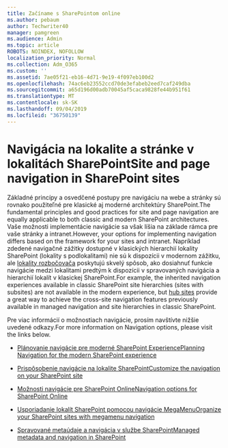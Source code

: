 ```yaml
---
title: Začíname s SharePointom online
ms.author: pebaum
author: Techwriter40
manager: pamgreen
ms.audience: Admin
ms.topic: article
ROBOTS: NOINDEX, NOFOLLOW
localization_priority: Normal
ms.collection: Adm_O365
ms.custom: ''
ms.assetid: 7ae05f21-eb16-4d71-9e19-4f097eb100d2
ms.openlocfilehash: 74ac6eb23552ccd70de3efabeb2eed7caf249dba
ms.sourcegitcommit: a65d196d00adb70045af5caca9828fe44b951f61
ms.translationtype: MT
ms.contentlocale: sk-SK
ms.lasthandoff: 09/04/2019
ms.locfileid: "36750139"
---
```

# <a name="site-and-page-navigation-in-sharepoint-sites"></a><span data-ttu-id="dc6df-102">Navigácia na lokalite a stránke v lokalitách SharePoint</span><span class="sxs-lookup"><span data-stu-id="dc6df-102">Site and page navigation in SharePoint sites</span></span>

<span data-ttu-id="dc6df-103">Základné princípy a osvedčené postupy pre navigáciu na webe a stránky sú rovnako použiteľné pre klasické aj moderné architektúry SharePoint.</span><span class="sxs-lookup"><span data-stu-id="dc6df-103">The fundamental principles and good practices for site and page navigation are equally applicable to both classic and modern SharePoint architectures.</span></span> <span data-ttu-id="dc6df-104">Vaše možnosti implementácie navigácie sa však líšia na základe rámca pre vaše stránky a intranet.</span><span class="sxs-lookup"><span data-stu-id="dc6df-104">However, your options for implementing navigation differs based on the framework for your sites and intranet.</span></span> <span data-ttu-id="dc6df-105">Napríklad zdedené navigačné zážitky dostupné v klasických hierarchií lokality SharePoint (lokality s podlokalitami) nie sú k dispozícii v modernom zážitku, ale [lokality rozbočovača](https://support.office.com/article/fe26ae84-14b7-45b6-a6d1-948b3966427f) poskytujú skvelý spôsob, ako dosiahnuť funkcie navigácie medzi lokalitami predtým k dispozícii v spravovaných navigácia a hierarchií lokalít v klasickej SharePoint.</span><span class="sxs-lookup"><span data-stu-id="dc6df-105">For example, the inherited navigation experiences available in classic SharePoint site hierarchies (sites with subsites) are not available in the modern experience, but [hub sites](https://support.office.com/article/fe26ae84-14b7-45b6-a6d1-948b3966427f) provide a great way to achieve the cross-site navigation features previously available in managed navigation and site hierarchies in classic SharePoint.</span></span>

 <span data-ttu-id="dc6df-106">Pre viac informácií o možnostiach navigácie, prosím navštívte nižšie uvedené odkazy.</span><span class="sxs-lookup"><span data-stu-id="dc6df-106">For more information on Navigation options, please visit the links below.</span></span>

 - [<span data-ttu-id="dc6df-107">Plánovanie navigácie pre moderné SharePoint Experience</span><span class="sxs-lookup"><span data-stu-id="dc6df-107">Planning Navigation for the modern SharePoint experience</span></span>](https://docs.microsoft.com/sharepoint/plan-navigation-modern-experience)

- [<span data-ttu-id="dc6df-108">Prispôsobenie navigácie na lokalite SharePoint</span><span class="sxs-lookup"><span data-stu-id="dc6df-108">Customize the navigation on your SharePoint site</span></span>](https://support.office.com/article/customize-the-navigation-on-your-sharepoint-site-3cd61ae7-a9ed-4e1e-bf6d-4655f0bf25ca)

- [<span data-ttu-id="dc6df-109">Možnosti navigácie pre SharePoint Online</span><span class="sxs-lookup"><span data-stu-id="dc6df-109">Navigation options for SharePoint Online</span></span>](https://docs.microsoft.com/office365/enterprise/navigation-options-for-sharepoint-online)
 
- [<span data-ttu-id="dc6df-110">Usporiadanie lokalít SharePoint pomocou navigácie MegaMenu</span><span class="sxs-lookup"><span data-stu-id="dc6df-110">Organize your SharePoint sites with megamenu navigation</span></span>](https://techcommunity.microsoft.com/t5/Microsoft-SharePoint-Blog/Organize-your-SharePoint-sites-with-megamenu-navigation-and-new/ba-p/328068)

- [<span data-ttu-id="dc6df-111">Spravované metaúdaje a navigácia v službe SharePoint</span><span class="sxs-lookup"><span data-stu-id="dc6df-111">Managed metadata and navigation in SharePoint</span></span>](https://docs.microsoft.com/sharepoint/dev/general-development/managed-metadata-and-navigation-in-sharepoint)


